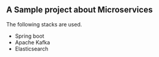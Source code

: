 ## A Sample project about Microservices
The following stacks are used.
- Spring boot
- Apache Kafka
- Elasticsearch